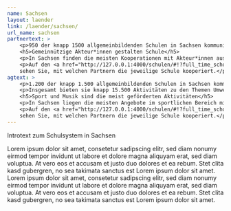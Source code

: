 ```yaml
---
name: Sachsen
layout: laender
link: /laender/sachsen/
url_name: sachsen
partnertext: >
    <p>950 der knapp 1500 allgemeinbildenden Schulen in Sachsen kommunizieren ihre Projekte und Aktivitäten an das Statistische Landesamt Sachsen. Insgesamt gehen diese Schulen 6.025 Partnerschaften mit externen Organisationen ein, darunter mit gemeinnützigen sowie privatwirtschaftlichen Akteur*innen und Akteur*innen aus dem öffentlichen Sektor, Partnerschulen, Verbänden und religiösen Einrichtungen. Durchschnittlich kommen sechs Partnerschaften aus drei dieser Bereiche auf eine Schule.</p>
    <h5>Gemeinnützige Akteur*innen gestalten Schule</h5>
    <p>In Sachsen finden die meisten Kooperationen mit Akteur*innen aus dem gemeinnützigen Bereich statt. Die meisten Projektpartner aller allgemeinbildenden Schulen kommen aus dem gemeinnützigen Bereich (38,6%), gefolgt von Partnerorganisationen aus dem öffentlichen (34,4%) und dem wirtschaftlichen Bereich (12,5%). Weitere 305 (5%) Partnerschaften finden mit anderen Schulen statt, 123 (2%) mit religiösen Einrichtungen und 150 (2,5%) mit Verbänden, Kammern und Genossenschaften. 300 Partnerschaften (5%) konnten nicht eindeutig zugeordnet werden und fallen unter die Kategorie Unbestimmt.</p>
    <p>Auf den <a href="http://127.0.0.1:4000/schulen/#!?full_time_schools=false&lat=51.699799849741936&lng=13.073730468750002&zoom=7&school_profiles">Schulprofilen</a>
    sehen Sie, mit welchen Partnern die jeweilige Schule kooperiert.</p>
agtext: >
    <p>1.200 der knapp 1.500 allgemeinbildenden Schulen in Sachsen kommunizieren ihre Projekte und Aktivitäten an das Statistische Landesamt Sachsen.</p>
    <p>Insgesamt bieten sie knapp 15.500 Aktivitäten zu den Themen Umwelt, Sport, Musik und Tanz, Gesellschaft und Partizipation, Literatur und Medien, Handwerk, Kunst und Kultur, Naturwissenschaft und Technik, Berufsorientierung und Sprachen an. Das sind durchschnittlich 13 Aktionen in mehr als sechs Themen, die den Schüler*innen geboten werden.</p>
    <h5>Sport und Musik sind die meist geförderten Aktivitäten</h5>
    <p>In Sachsen liegen die meisten Angebote im sportlichen Bereich mit 88%, dicht gefolgt von den musikalischen, die an rund 76% der Schulen angeboten werden.  897 der 1330 Schulen (67%) fördert Partizipation und gesellschaftliches Engagement, durch z.B. Schüler*innenparlament, Schüler*innenaustausch und Ersthelfer*innen-Schulungen. Naturwissenschaftliche Aktivitäten werden von  782 Schulen (58%) der Schulen angeboten. Nur ein geringer Anteil der Schulen (15% bzw. 200 Schulen) bietet ihren Schüler*innen Arbeitsgemeinschaften zu den Themen Literatur und Medien an.</p>
    <p>Auf den <a href="http://127.0.0.1:4000/schulen/#!?full_time_schools=false&lat=51.699799849741936&lng=13.073730468750002&zoom=7&school_profiles">Schulprofilen</a>
    sehen Sie, mit welchen Partnern die jeweilige Schule kooperiert.</p>
---
```

Introtext zum Schulsystem in Sachsen

Lorem ipsum dolor sit amet, consetetur sadipscing elitr, sed diam nonumy eirmod tempor invidunt ut labore et dolore
magna aliquyam erat, sed diam voluptua. At vero eos et accusam et justo duo dolores et ea rebum. Stet clita kasd
gubergren, no sea takimata sanctus est Lorem ipsum dolor sit amet. Lorem ipsum dolor sit amet, consetetur sadipscing
elitr, sed diam nonumy eirmod tempor invidunt ut labore et dolore magna aliquyam erat, sed diam voluptua. At vero eos
et accusam et justo duo dolores et ea rebum. Stet clita kasd gubergren, no sea takimata sanctus est Lorem ipsum dolor
sit amet.